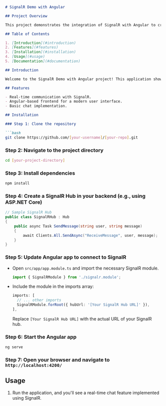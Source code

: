 ```markdown
# SignalR Demo with Angular

## Project Overview

This project demonstrates the integration of SignalR with Angular to create a real-time web application.

## Table of Contents

1. [Introduction](#introduction)
2. [Features](#features)
3. [Installation](#installation)
4. [Usage](#usage)
5. [Documentation](#documentation)

## Introduction

Welcome to the SignalR Demo with Angular project! This application showcases the power of SignalR for building real-time, interactive features in web applications.

## Features

- Real-time communication with SignalR.
- Angular-based frontend for a modern user interface.
- Basic chat implementation.

## Installation

### Step 1: Clone the repository

```bash
git clone https://github.com/[your-username]/[your-repo].git
```

### Step 2: Navigate to the project directory

```bash
cd [your-project-directory]
```

### Step 3: Install dependencies

```bash
npm install
```

### Step 4: Create a SignalR Hub in your backend (e.g., using ASP.NET Core)

```csharp
// Sample SignalR Hub
public class SignalRHub : Hub
{
    public async Task SendMessage(string user, string message)
    {
        await Clients.All.SendAsync("ReceiveMessage", user, message);
    }
}
```

### Step 5: Update Angular app to connect to SignalR

- Open `src/app/app.module.ts` and import the necessary SignalR module.

  ```typescript
  import { SignalRModule } from './signalr.module';
  ```

- Include the module in the imports array:

  ```typescript
  imports: [
    // ... other imports
    SignalRModule.forRoot({ hubUrl: '[Your SignalR Hub URL]' }),
  ],
  ```

  Replace `[Your SignalR Hub URL]` with the actual URL of your SignalR hub.

### Step 6: Start the Angular app

```bash
ng serve
```

### Step 7: Open your browser and navigate to `http://localhost:4200/`

## Usage

1. Run the application, and you'll see a real-time chat feature implemented using SignalR.

